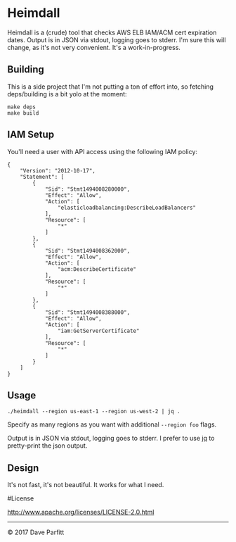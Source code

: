 # Heimdall

Heimdall is a (crude) tool that checks AWS ELB IAM/ACM cert expiration dates. Output is in JSON via stdout, logging goes to stderr. I'm sure this will change, as it's not very convenient. It's a work-in-progress. 


## Building

This is a side project that I'm not putting a ton of effort into, so fetching deps/building is a bit yolo at the moment:

```
make deps
make build
```

## IAM Setup

You'll need a user with API access using the following IAM policy:

```
{
    "Version": "2012-10-17",
    "Statement": [
        {
            "Sid": "Stmt1494008280000",
            "Effect": "Allow",
            "Action": [
                "elasticloadbalancing:DescribeLoadBalancers"
            ],
            "Resource": [
                "*"
            ]
        },
        {
            "Sid": "Stmt1494008362000",
            "Effect": "Allow",
            "Action": [
                "acm:DescribeCertificate"
            ],
            "Resource": [
                "*"
            ]
        },
        {
            "Sid": "Stmt1494008388000",
            "Effect": "Allow",
            "Action": [
                "iam:GetServerCertificate"
            ],
            "Resource": [
                "*"
            ]
        }
    ]
}
```

## Usage

```shell
./heimdall --region us-east-1 --region us-west-2 | jq .
```
Specify as many regions as you want with additional `--region foo` flags.

Output is in JSON via stdout, logging goes to stderr. I prefer to use [jq](https://stedolan.github.io/jq/) to pretty-print the json output.

## Design

It's not fast, it's not beautiful. It works for what I need. 


#License

http://www.apache.org/licenses/LICENSE-2.0.html

---

© 2017 Dave Parfitt
